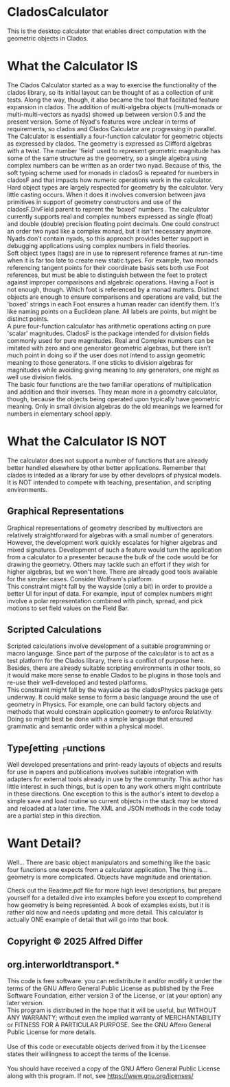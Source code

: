 # CladosCalculator
This is the desktop calculator that enables direct computation with the geometric objects in Clados.

# What the Calculator IS
The Clados Calculator started as a way to exercise the functionality of the clados library, so its initial layout can be thought of as a collection of unit tests. Along the way, though, it also became the tool that facilitated feature expansion in clados. The addition of multi-algebra objects (multi-monads or multi-multi-vectors as nyads) showed up between version 0.5 and the present version. Some of Nyad's features were unclear in terms of requirements, so clados and Clados Calculator are progressing in parallel.
<br>
The Calculator is essentially a four-function calculator for geometric objects as expressed by clados. The geometry is expressed as Clifford algebras with a twist. The number 'field' used to represent geometric magnitude has some of the same structure as the geometry, so a single algebra using complex numbers can be written as an order two nyad. Because of this, the soft typing scheme used for monads in cladosG is repeated for numbers in cladosF and that impacts how numeric operations work in the calculator.
<br>
Hard object types are largely respected for geometry by the calculator. Very little casting occurs. When it does it involves conversion between java primitives in support of geometry constructors and use of the cladosF.DivField parent to reprent the 'boxed' numbers . The calculator currently supports real and complex numbers expressed as single (float) and double (double) precision floating point decimals. One could construct an order two nyad like a complex monad, but it isn't necessary anymore. Nyads don't contain nyads, so this approach provides better support in debugging applications using complex numbers in field theories.
<br>
Soft object types (tags) are in use to represent reference frames at run-time when it is far too late to create new static types. For example, two monads referencing tangent points for their coordinate basis sets both use Foot references, but must be able to distinguish between the feet to protect against improper comparisons and algebraic operations. Having a Foot is not enough, though. Which foot is referenced by a monad matters. Distinct objects are enough to ensure comparisons and operations are valid, but the 'boxed' strings in each Foot ensures a human reader can identify them. It's like naming points on a Euclidean plane. All labels are points, but might be distinct points.
<br>
A pure four-function calculator has arithmetic operations acting on pure 'scalar' magnitudes. CladosF is the package intended for division fields commonly used for pure magnitudes. Real and Complex numbers can be imitated with zero and one generator geometric algebras, but there isn't much point in doing so if the user does not intend to assign geometric meaning to those generators. If one sticks to division algebras for magnitudes while avoiding giving meaning to any generators, one might as well use division fields.
<br>
The basic four functions are the two familiar operations of multiplication and addition and their inverses. They mean more in a geometry calculator, though, because the objects being operated upon typically have geometric meaning. Only in small division algebras do the old meanings we learned for numbers in elementary school apply.


# What the Calculator IS NOT
The calculator does not support a number of functions that are already better handled elsewhere by other better applications. Remember that clados is inteded as a library for use by other developrs of physical models. It is NOT intended to compete with teaching, presentation, and scripting environments.

## Graphical Representations<br>
Graphical representations of geometry described by multivectors are relatively straightforward for algebras with a small number of generators.  However, the development work quickly escalates for higher algebras and mixed signatures.  Development of such a feature would turn the application from a calculator to a presenter because the bulk of the code would be for drawing the geometry. Others may tackle such an effort if they wish for higher algebras, but we won't here.  There are already good tools available for the simpler cases. Consider Wolfram's platform.<br>
This constraint might fall by the wayside (only a bit) in order to provide a better UI for input of data. For example, input of complex numbers might involve a polar representation combined with pinch, spread, and pick motions to set field values on the Field Bar.<br>

## Scripted Calculations<br>
Scripted calculations involve development of a suitable programming or macro language. Since part of the purpose of the calculator is to act as a test platform for the Clados library, there is a conflict of purpose here. Besides, there are already suitable scripting environments in other tools, so it would make more sense to enable Clados to be plugins in those tools and re-use their well-developed and tested platforms.<br>
This constraint might fall by the wayside as the cladosPhysics package gets underway. It could make sense to form a basic language around the use of geometry in Physics. For example, one can build factory objects and methods that would constrain application geometry to enforce Relativity. Doing so might best be done with a simple langauge that ensured grammatic and semantic order within a physical model. <br>

## Type∫etting ╒unctions<br>
Well developed presentations and print-ready layouts of objects and results for use in papers and publications involves suitable integration with adapters for external tools already in use by the community. This author has little interest in such things, but is open to any work others might contribute in these directions. One exception to this is the author's intent to develop a simple save and load routine so current objects in the stack may be stored and reloaded at a later time. The XML and JSON methods in the code today are a partial step in this direction.

# Want Detail?

Well... There are basic object manipulators and something like the basic four functions one expects from a calculator application. The thing is... geometry is more complicated. Objects have magnitude and orientation.

Check out the Readme.pdf file for more high level descriptions, but prepare yourself for a detailed dive into examples before you except to comprehend how geometry is being represented. A book of examples exists, but it is rather old now and needs updating and more detail. This calculator is actually ONE example of detail that will go into that book.



## Copyright © 2025 Alfred Differ

## org.interworldtransport.*

This code is free software: you can redistribute it and/or modify it under the terms of the GNU Affero General Public License as published by the Free Software Foundation, either version 3 of the License, or (at your option) any later version. 
<br>
This program is distributed in the hope that it will be useful, but WITHOUT ANY WARRANTY; without even the implied warranty of MERCHANTABILITY or FITNESS FOR A PARTICULAR PURPOSE.  See the GNU Affero General Public License for more details.<br>
<br> 
Use of this code or executable objects derived from it by the Licensee  states their willingness to accept the terms of the license. <br> 
<br>
You should have received a copy of the GNU Affero General Public License along with this program.  If not, see https://www.gnu.org/licenses/
